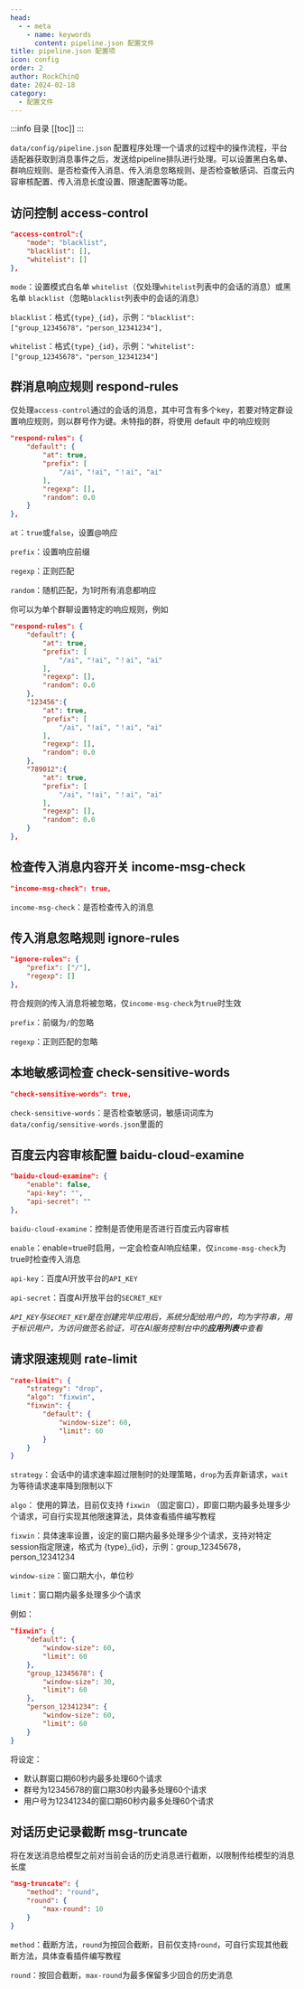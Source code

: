 ```yaml
---
head:
  - - meta
    - name: keywords
      content: pipeline.json 配置文件
title: pipeline.json 配置项
icon: config
order: 2
author: RockChinQ
date: 2024-02-18
category:
  - 配置文件
---
```


:::info 目录
[[toc]]
:::

`data/config/pipeline.json` 配置程序处理一个请求的过程中的操作流程，平台适配器获取到消息事件之后，发送给pipeline排队进行处理。可以设置黑白名单、群响应规则、是否检查传入消息、传入消息忽略规则、是否检查敏感词、百度云内容审核配置、传入消息长度设置、限速配置等功能。


## 访问控制 access-control

```json
"access-control":{
    "mode": "blacklist",
    "blacklist": [],
    "whitelist": []
},
```

`mode`：设置模式白名单 `whitelist`（仅处理`whitelist`列表中的会话的消息）或黑名单 `blacklist`（忽略`blacklist`列表中的会话的消息）

`blacklist`：格式`{type}_{id}`，示例：`"blacklist": ["group_12345678"，"person_12341234"],`

`whitelist`：格式`{type}_{id}`，示例：`"whitelist": ["group_12345678"，"person_12341234"]`


## 群消息响应规则 respond-rules

仅处理`access-control`通过的会话的消息，其中可含有多个key，若要对特定群设置响应规则，则以群号作为键。未特指的群，将使用 default 中的响应规则

```json
"respond-rules": {
    "default": {
        "at": true,
        "prefix": [
            "/ai", "!ai", "！ai", "ai"
        ],
        "regexp": [],
        "random": 0.0
    }
},
```

`at`：`true`或`false`，设置@响应

`prefix`：设置响应前缀

`regexp`：正则匹配

`random`：随机匹配，为1时所有消息都响应

你可以为单个群聊设置特定的响应规则，例如

```json
"respond-rules": {
    "default": {
        "at": true,
        "prefix": [
            "/ai", "!ai", "！ai", "ai"
        ],
        "regexp": [],
        "random": 0.0
    },
    "123456":{
        "at": true,
        "prefix": [
            "/ai", "!ai", "！ai", "ai"
        ],
        "regexp": [],
        "random": 0.0
    },
    "789012":{
        "at": true,
        "prefix": [
            "/ai", "!ai", "！ai", "ai"
        ],
        "regexp": [],
        "random": 0.0
    }
},
```

## 检查传入消息内容开关 income-msg-check

```json
"income-msg-check": true,
```

`income-msg-check`：是否检查传入的消息

## 传入消息忽略规则 ignore-rules

```json
"ignore-rules": {
    "prefix": ["/"],
    "regexp": []
},
```

符合规则的传入消息将被忽略，仅`income-msg-check`为`true`时生效

`prefix`：前缀为`/`的忽略

`regexp`：正则匹配的忽略

## 本地敏感词检查 check-sensitive-words

```json
"check-sensitive-words": true,
```

`check-sensitive-words`：是否检查敏感词，敏感词词库为`data/config/sensitive-words.json`里面的

## 百度云内容审核配置 baidu-cloud-examine

```json
"baidu-cloud-examine": {
    "enable": false,
    "api-key": "",
    "api-secret": ""
},
```

`baidu-cloud-examine`：控制是否使用是否进行百度云内容审核

`enable`：enable=true时启用，一定会检查AI响应结果，仅`income-msg-check`为true时检查传入消息

`api-key`：百度AI开放平台的`API_KEY`

`api-secret`：百度AI开放平台的`SECRET_KEY`

*`API_KEY`与`SECRET_KEY`是在创建完毕应用后，系统分配给用户的，均为字符串，用于标识用户，为访问做签名验证，可在AI服务控制台中的**应用列表**中查看*

## 请求限速规则 rate-limit

```json
"rate-limit": {
    "strategy": "drop",
    "algo": "fixwin",
    "fixwin": {
        "default": {
            "window-size": 60,
            "limit": 60
        }
    }
}
```

`strategy`：会话中的请求速率超过限制时的处理策略，`drop`为丢弃新请求，`wait`为等待请求速率降到限制以下

`algo`： 使用的算法，目前仅支持 `fixwin` （固定窗口），即窗口期内最多处理多少个请求，可自行实现其他限速算法，具体查看插件编写教程

`fixwin`：具体速率设置，设定的窗口期内最多处理多少个请求，支持对特定session指定限速，格式为 {type}_{id}，示例：group_12345678，person_12341234

`window-size`：窗口期大小，单位秒

`limit`：窗口期内最多处理多少个请求

例如：

```json
"fixwin": {
    "default": {
        "window-size": 60,
        "limit": 60
    },
    "group_12345678": {
        "window-size": 30,
        "limit": 60
    },
    "person_12341234": {
        "window-size": 60,
        "limit": 60
    }
}
```

将设定：

- 默认群窗口期60秒内最多处理60个请求
- 群号为12345678的窗口期30秒内最多处理60个请求
- 用户号为12341234的窗口期60秒内最多处理60个请求

## 对话历史记录截断 msg-truncate

将在发送消息给模型之前对当前会话的历史消息进行截断，以限制传给模型的消息长度

```json
"msg-truncate": {
    "method": "round",
    "round": {
        "max-round": 10
    }
}
```

`method`：截断方法，`round`为按回合截断，目前仅支持`round`，可自行实现其他截断方法，具体查看插件编写教程

`round`：按回合截断，`max-round`为最多保留多少回合的历史消息
